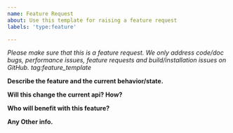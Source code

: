 ```yaml
---
name: Feature Request
about: Use this template for raising a feature request
labels: 'type:feature'

---
```


<em>Please make sure that this is a feature request. We only address code/doc
bugs, performance issues, feature requests and build/installation issues on
GitHub. tag:feature_template</em>


**Describe the feature and the current behavior/state.**

**Will this change the current api? How?**

**Who will benefit with this feature?**

**Any Other info.**
